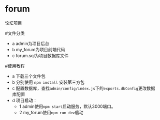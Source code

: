 # forum
论坛项目

#文件分类
  + a admin为项目后台
  + b my_forum为项目前端代码
  + c forum.sql为项目数据库文件

#使用教程
  + a 下载三个文件包
  + b 分别使用 `npm install` 安装第三方包
  + c 配置数据库，查找`admin/config/index.js`下的`exports.dbConfig`更改数据库配置
  + d 项目启动：
      + 1 admin使用`npm start`启动服务，默认3000端口。
      + 2 my_forum使用`npm run dev`启动
  
